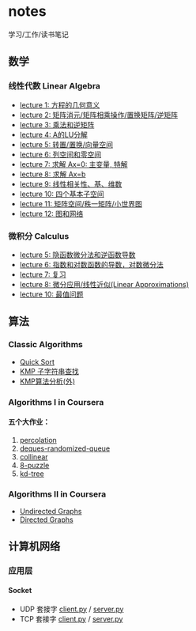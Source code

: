 # notes
学习/工作/读书笔记


## 数学

### 线性代数 Linear Algebra

- [lecture 1: 方程的几何意义](https://github.com/runningIris/notes/blob/master/linear-algebra/lecture1.md)
- [lecture 2: 矩阵消元/矩阵相乘操作/置换矩阵/逆矩阵](https://github.com/runningIris/notes/blob/master/linear-algebra/lecture2.md)
- [lecture 3: 乘法和逆矩阵](https://github.com/runningIris/notes/blob/master/linear-algebra/lecture3.md)
- [lecture 4: A的LU分解](https://github.com/runningIris/notes/blob/master/linear-algebra/lecture4.md)
- [lecture 5: 转置/置换/向量空间](https://github.com/runningIris/notes/blob/master/linear-algebra/lecture5.md)
- [lecture 6: 列空间和零空间](https://github.com/runningIris/notes/blob/master/linear-algebra/lecture6.md)
- [lecture 7: 求解 Ax=0: 主变量, 特解](https://github.com/runningIris/notes/blob/master/linear-algebra/lecture7.md)
- [lecture 8: 求解 Ax=b](https://github.com/runningIris/notes/blob/master/linear-algebra/lecture8.md)
- [lecture 9: 线性相关性、基、维数](https://github.com/runningIris/notes/blob/master/linear-algebra/lecture9.md)
- [lecture 10: 四个基本子空间](https://github.com/runningIris/notes/blob/master/linear-algebra/lecture10.md)
- [lecture 11: 矩阵空间/秩一矩阵/小世界图](https://github.com/runningIris/notes/blob/master/linear-algebra/lecture11.md)
- [lecture 12: 图和网络](https://github.com/runningIris/notes/blob/master/linear-algebra/lecture12.md)
### 微积分 Calculus

- [lecture 5: 隐函数微分法和逆函数导数](https://github.com/runningIris/notes/blob/master/calculus/lecture5.md)
- [lecture 6: 指数和对数函数的导数，对数微分法](https://github.com/runningIris/notes/blob/master/calculus/lecture6.md)
- [lecture 7: 复习](https://github.com/runningIris/notes/blob/master/calculus/lecture7.md)
- [lecture 8:  微分应用/线性近似(Linear Approximations)](https://github.com/runningIris/notes/blob/master/calculus/lecture8.md)
- [lecture 10: 最值问题](https://github.com/runningIris/notes/blob/master/calculus/lecture10.md)

## 算法

### Classic Algorithms

- [Quick Sort](https://github.com/runningIris/notes/blob/master/algorithms/quicksort.cpp)
- [KMP 子字符串查找](https://github.com/runningIris/notes/blob/master/algorithms/kmp.cpp)
- [KMP算法分析(外)](https://blog.csdn.net/v_july_v/article/details/7041827)

### Algorithms I in Coursera

#### 五个大作业：

1. [percolation](https://github.com/runningIris/percolation)
2. [deques-randomized-queue](https://github.com/runningIris/deques-randomized-queue)
3. [collinear](https://github.com/runningIris/collinear)
4. [8-puzzle](https://github.com/runningIris/8-puzzle)
5. [kd-tree](https://github.com/runningIris/kd-tree)

### Algorithms II in Coursera
- [Undirected Graphs](https://github.com/runningIris/notes/blob/master/algorithmsII/week1/undirected-graphs/README.md)
- [Directed Graphs](https://github.com/runningIris/notes/blob/master/algorithmsII/week1/directed-graphs/README.md)

## 计算机网络

### 应用层

#### Socket
- UDP 套接字 [client.py](https://github.com/runningIris/notes/blob/master/computer-networking/socket/UDP/client.py) / [server.py](https://github.com/runningIris/notes/blob/master/computer-networking/socket/UDP/server.py)
- TCP 套接字 [client.py](https://github.com/runningIris/notes/blob/master/computer-networking/socket/TCP/client.py) / [server.py](https://github.com/runningIris/notes/blob/master/computer-networking/socket/TCP/server.py)
